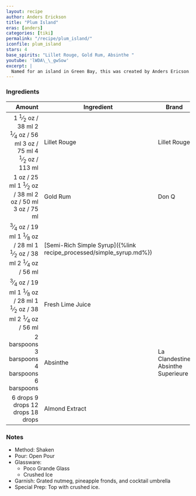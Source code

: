 ```yaml
---
layout: recipe
author: Anders Erickson
title: "Plum Island"
eras: [anders]
categories: [tiki]
permalink: "/recipe/plum_island/"
iconfile: plum_island
stars: 4
base_spirits: "Lillet Rouge, Gold Rum, Absinthe "
youtube: 'lWDA\_\_gwSow'
excerpt: |
  Named for an island in Green Bay, this was created by Anders Ericson.
---
```


### Ingredients

|      Amount | Ingredient                                                | Brand                              |
| ----------: | --------------------------------------------------------- | ---------------------------------- |
|      <span class="onex active">1 <sup>1</sup>&frasl;<sub>2</sub> oz  / 38 ml</span> <span class="onehalfx">2 <sup>1</sup>&frasl;<sub>4</sub> oz  / 56 ml</span> <span class="twox">3 oz  / 75 ml</span> <span class="threex">4 <sup>1</sup>&frasl;<sub>2</sub> oz  / 113 ml</span>| Lillet Rouge                                              | Lillet Rouge                       |
|        <span class="onex active">1 oz  / 25 ml</span> <span class="onehalfx">1 <sup>1</sup>&frasl;<sub>2</sub> oz  / 38 ml</span> <span class="twox">2 oz  / 50 ml</span> <span class="threex">3 oz  / 75 ml</span>| Gold Rum                                                  | Don Q                              |
|     <span class="onex active"> <sup>3</sup>&frasl;<sub>4</sub> oz  / 19 ml</span> <span class="onehalfx">1 <sup>1</sup>&frasl;<sub>8</sub> oz  / 28 ml</span> <span class="twox">1 <sup>1</sup>&frasl;<sub>2</sub> oz  / 38 ml</span> <span class="threex">2 <sup>1</sup>&frasl;<sub>4</sub> oz  / 56 ml</span>| [Semi-Rich Simple Syrup]({%link recipe_processed/simple_syrup.md%}) |
|     <span class="onex active"> <sup>3</sup>&frasl;<sub>4</sub> oz  / 19 ml</span> <span class="onehalfx">1 <sup>1</sup>&frasl;<sub>8</sub> oz  / 28 ml</span> <span class="twox">1 <sup>1</sup>&frasl;<sub>2</sub> oz  / 38 ml</span> <span class="threex">2 <sup>1</sup>&frasl;<sub>4</sub> oz  / 56 ml</span>| Fresh Lime Juice                                          |
| <span class="onex active">2 barspoons</span> <span class="onehalfx">3 barspoons</span> <span class="twox">4 barspoons</span> <span class="threex">6 barspoons</span>| Absinthe                                                  | La Clandestine Absinthe Superieure |
|     <span class="onex active">6 drops </span> <span class="onehalfx">9 drops </span> <span class="twox">12 drops </span> <span class="threex">18 drops </span>| Almond Extract                                            |

### Notes

- Method: Shaken
- Pour: Open Pour
- Glassware:
  - Poco Grande Glass
  - Crushed Ice
- Garnish: Grated nutmeg, pineapple fronds, and cocktail umbrella
- Special Prep: Top with crushed ice.

    
<script type="application/ld+json">
{
  "@context": "https://schema.org",
  "@type": "Recipe",
  "author": {
    "@type": "Person",
    "name": "{{ page.author }}"
    },
  "image": "{%- for page in page.categories limit: 1 %}{% assign cat = site.data.categories | where: "slug", page | first %}{{ site.url }}{{ site.baseurl}}/assets/images/category_{{cat.slug}}.svg{% endfor -%}",
  "description": "{{ page.excerpt | strip_html | replace: '"', "'" }}",
  "recipeIngredient": [
  " 1.5 oz Lillet Rouge ",
  " 1 oz Gold Rum ",
  "0.75 oz Semi-Rich Simple Syrup",
  "0.75 oz Fresh Lime Juice ",
  "2 barspoons Absinthe ",
  "6 drops Almond Extract "
    ],
  "name": "{{ page.title }}",
  "recipeInstructions": [
    {
      "@type": "HowToStep",
      "text": "- Method: Shaken"
    },
    {
      "@type": "HowToStep",
      "text": "- Pour: Open Pour"
    },
    {
      "@type": "HowToStep",
      "text": "- Glassware:"
    },
    {
      "@type": "HowToStep",
      "text": "  - Poco Grande Glass"
    },
    {
      "@type": "HowToStep",
      "text": "  - Crushed Ice"
    },
    {
      "@type": "HowToStep",
      "text": "- Garnish: Grated nutmeg, pineapple fronds, and cocktail umbrella"
    },
    {
      "@type": "HowToStep",
      "text": "- Special Prep: Top with crushed ice."
    }
    ],
  "recipeYield": "1 cocktail",
  "recipeCategory": "cocktail",
  {% if page.stars and site.data.ratings[page.iconfile].ratings -%}"aggregateRating": {
   "@type": "AggregateRating",
   "ratingValue": "{%- include stars_metadata.html %}",
   "bestRating": "5",
   "reviewCount": "2"},{%- endif %}
  "recipeCuisine": "global",
  "prepTime": "PT20M",
  "cookTime": "PT15S",
  "keywords": "{{ page.title }}, cocktail, {{ page.eras }}, {%- include category_metadata.html -%}, {%- include spirits_metadata.html -%}"
}
</script>

    